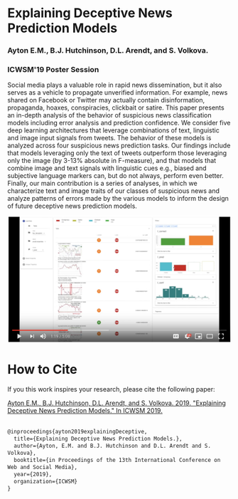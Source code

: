 # Explaining Deceptive News Prediction Models 
### Ayton E.M., B.J. Hutchinson, D.L. Arendt, and S. Volkova.
### ICWSM'19 Poster Session

Social media plays a valuable role in rapid news dissemination, but it also serves as a vehicle to propagate unverified information. For example, news shared on Facebook or Twitter may actually contain disinformation, propaganda, hoaxes, conspiracies, clickbait or satire. This paper presents an in-depth analysis of the behavior of suspicious news classification models including error analysis and prediction confidence. We consider five deep learning architectures that leverage combinations of text, linguistic and image input signals from tweets. The behavior of these models is analyzed across four suspicious news prediction tasks. Our findings include that models leveraging only the text of tweets outperform those leveraging only the image (by 3-13% absolute in F-measure), and that models that combine image and text signals with linguistic cues e.g., biased and subjective language markers can, but do not always, perform even better.  Finally, our main contribution is a series of analyses, in which we characterize text and image traits of our classes of suspicious news and analyze patterns of errors made by the various models to inform the design of future deceptive news prediction models.

[![Video demonstrating the ErrFilter tool.](ErrFilterScreenshot.png)](https://www.youtube.com/watch?v=93wKJLc9xNQ "Video demonstrating the ErrFilter tool.")

# How to Cite
If you this work inspires your research, please cite the following paper:

[Ayton E.M., B.J. Hutchinson, D.L. Arendt, and S. Volkova. 2019. "Explaining Deceptive News Prediction Models." In ICWSM 2019.](https://www.icwsm.org/2019/program/program/)
```

@inproceedings{ayton2019explainingDeceptive,
  title={Explaining Deceptive News Prediction Models.},
  author={Ayton, E.M. and B.J. Hutchinson and D.L. Arendt and S. Volkova},
  booktitle={in Proceedings of the 13th International Conference on Web and Social Media},
  year={2019},
  organization={ICWSM}
}
```

